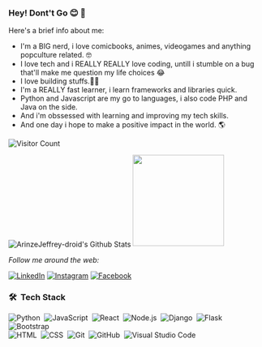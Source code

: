 ### Hey! Dont't Go 😊 👋
Here's a brief info about me:
* I'm a BIG nerd, i love comicbooks, animes, videogames and anything popculture related. 🤓
* I love tech and i REALLY REALLY love coding, untill i stumble on a bug that'll make me question my life choices 😂
* I love building stuffs.👨‍💻
* I'm a REALLY fast learner, i learn frameworks and libraries quick.
* Python and Javascript are my go to languages, i also code PHP and Java on the side.
* And i'm obssessed with learning and improving my tech skills.
* And one day i hope to make a positive impact in the world. 🌎

![Visitor Count](https://profile-counter.glitch.me/ArinzeJeffrey-droid/count.svg)

<img align="center" src="https://github-readme-stats.vercel.app/api?username=ArinzeJeffrey-droid&include_all_commits=true&count_private=true&show_icons=true&line_height=20&title_color=7A7ADB&icon_color=2234AE&text_color=D3D3D3&bg_color=0,000000,130F40" alt="ArinzeJeffrey-droid's Github Stats">
<img height="180em" src="https://github-readme-stats-eight-theta.vercel.app/api/top-langs/?username=ArinzeJeffrey-droid&layout=compact&langs_count=8&theme=algolia"/>

<i>Follow me around the web:</i><br>


<a href="https://www.linkedin.com/in/arinze-jeffrey-35b893127" target="_blank"><img src="https://img.shields.io/badge/LinkedIn-%230077B5.svg?&style=flat-square&logo=linkedin&logoColor=white" alt="LinkedIn"></a>
<a href="https://www.instagram.com/nnamenearinze/" target="_blank"><img src="https://img.shields.io/badge/Instagram-%23E4405F.svg?&style=flat-square&logo=instagram&logoColor=white" alt="Instagram"></a>
<a href="https://web.facebook.com/nnamene.arinze" target="_blank"><img src="https://img.shields.io/badge/Facebook-%231877F2.svg?&style=flat-square&logo=facebook&logoColor=white" alt="Facebook"></a>

### 🛠 &nbsp;Tech Stack

![Python](https://img.shields.io/badge/-Python-05122A?style=flat&logo=python)&nbsp;
![JavaScript](https://img.shields.io/badge/-JavaScript-05122A?style=flat&logo=javascript)&nbsp;
![React](https://img.shields.io/badge/-React-05122A?style=flat&logo=react)&nbsp;
![Node.js](https://img.shields.io/badge/-Node.js-05122A?style=flat&logo=node.js)&nbsp;
![Django](https://img.shields.io/badge/-Django-05122A?style=flat&logo=django&logoColor=092E20)&nbsp;
![Flask](https://img.shields.io/badge/-Flask-05122A?style=flat&logo=flask)&nbsp;
![Bootstrap](https://img.shields.io/badge/-Bootstrap-05122A?style=flat&logo=bootstrap&logoColor=563D7C)\
![HTML](https://img.shields.io/badge/-HTML-05122A?style=flat&logo=HTML5)&nbsp;
![CSS](https://img.shields.io/badge/-CSS-05122A?style=flat&logo=CSS3&logoColor=1572B6)&nbsp;
![Git](https://img.shields.io/badge/-Git-05122A?style=flat&logo=git)&nbsp;
![GitHub](https://img.shields.io/badge/-GitHub-05122A?style=flat&logo=github)&nbsp;
![Visual Studio Code](https://img.shields.io/badge/-Visual%20Studio%20Code-05122A?style=flat&logo=visual-studio-code&logoColor=007ACC)&nbsp;
